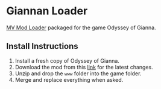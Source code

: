 # Giannan Loader
[MV Mod Loader](https://github.com/1d51/mv-mod-loader) packaged for the game Odyssey of Gianna.

## Install Instructions

1. Install a fresh copy of Odyssey of Gianna.
2. Download the mod from this [link](https://github.com/1d51/giannan-loader/archive/refs/heads/main.zip) for the latest changes.
2. Unzip and drop the `www` folder into the game folder.
3. Merge and replace everything when asked.
